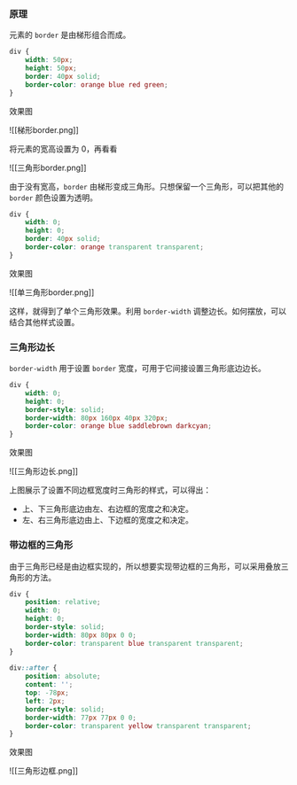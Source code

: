 ### 原理
元素的 `border` 是由梯形组合而成。

```css
div {
    width: 50px;
    height: 50px;
    border: 40px solid;
    border-color: orange blue red green;
}
```

效果图

![[梯形border.png]]

将元素的宽高设置为 0，再看看

![[三角形border.png]]

由于没有宽高，`border` 由梯形变成三角形。只想保留一个三角形，可以把其他的 `border` 颜色设置为透明。

```css
div {  
	width: 0;  
	height: 0;
	border: 40px solid;  
	border-color: orange transparent transparent;  
}
```

效果图

![[单三角形border.png]]

这样，就得到了单个三角形效果。利用 `border-width` 调整边长。如何摆放，可以结合其他样式设置。

### 三角形边长
`border-width` 用于设置 `border` 宽度，可用于它间接设置三角形底边边长。

```css
div {  
	width: 0;  
	height: 0;  
	border-style: solid;  
	border-width: 80px 160px 40px 320px;  
	border-color: orange blue saddlebrown darkcyan;  
}
```

效果图

![[三角形边长.png]]

上图展示了设置不同边框宽度时三角形的样式，可以得出：
 - 上、下三角形底边由左、右边框的宽度之和决定。
 - 左、右三角形底边由上、下边框的宽度之和决定。

### 带边框的三角形

由于三角形已经是由边框实现的，所以想要实现带边框的三角形，可以采用叠放三角形的方法。

```css
div {  
	position: relative;  
	width: 0;  
	height: 0;  
	border-style: solid;  
	border-width: 80px 80px 0 0;  
	border-color: transparent blue transparent transparent;  
}  
  
div::after {  
	position: absolute;  
	content: '';  
	top: -78px;  
	left: 2px;  
	border-style: solid;  
	border-width: 77px 77px 0 0;  
	border-color: transparent yellow transparent transparent;  
}
```

效果图

![[三角形边框.png]]
